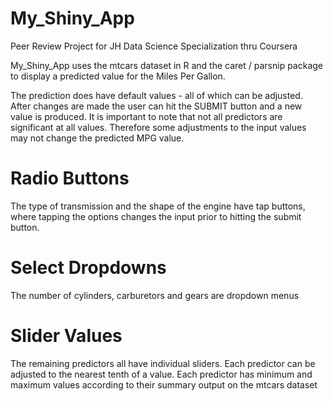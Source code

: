 # My_Shiny_App
Peer Review Project for JH Data Science Specialization thru Coursera

My_Shiny_App uses the mtcars dataset in R and the caret / parsnip package to display a predicted value for the Miles Per Gallon.

The prediction does have default values - all of which can be adjusted. After changes are made the user can hit the SUBMIT button and a new value is produced.
It is important to note that not all predictors are significant at all values. Therefore some adjustments to the input values may not change the predicted MPG value.

# Radio Buttons
The type of transmission and the shape of the engine have tap buttons, where tapping the options changes the input prior to hitting the submit button.

# Select Dropdowns
The number of cylinders, carburetors and gears are dropdown menus

# Slider Values
The remaining predictors all have individual sliders.
Each predictor can be adjusted to the nearest tenth of a value.
Each predictor has minimum and maximum values according to their summary output on the mtcars dataset
